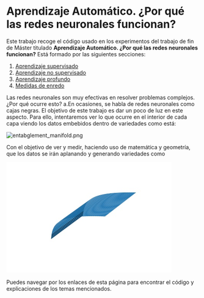 # Aprendizaje Automático. ¿Por qué las redes neuronales funcionan?

Este trabajo recoge el código usado en los experimentos del trabajo de fin de Máster titulado **Aprendizaje Automático.
¿Por qué las redes neuronales funcionan?** Está formado por las siguientes secciones:

1. [Aprendizaje supervisado](/Aprendizaje-Automatico-Medidas-De-Enredo/aprendizaje_supervisado)
2. [Aprendizaje no supervisado](aprendizaje_no_supervisado)
3. [Aprendizaje profundo](aprendizaje_profundo)
4. [Medidas de enredo](medidas_enredo)

Las redes neuronales son muy efectivas en resolver problemas complejos. ¿Por qué ocurre esto? 
a.En ocasiones, se habla de redes neuronales como cajas negras. El objetivo de este trabajo es dar un poco de luz en este aspecto. 
Para ello, intentaremos ver lo que ocurre en el interior de cada capa viendo los datos embebidos dentro de variedades como está:  

![entabglement_manifold.png](_images%2Fentabglement_manifold.png)

Con el objetivo de ver y medir, haciendo uso de matemática y geometría, que los datos se irán aplanando y generando variedades como

![partially_entanglement_manifold.jpg](_images%2Fpartially_entanglement_manifold.jpg)

Puedes navegar por los enlaces de esta página para encontrar el código y explicaciones de los temas mencionados.
